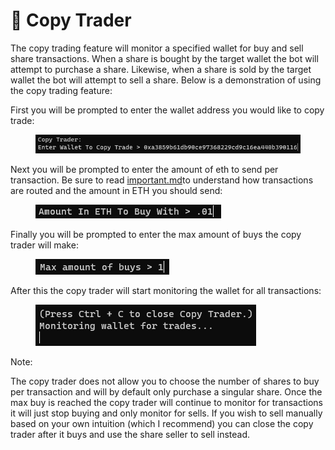 # 🤖 Copy Trader

The copy trading feature will monitor a specified wallet for buy and sell share transactions. When a share is bought by the target wallet the bot will attempt to purchase a share. Likewise, when a share is sold by the target wallet the bot will attempt to sell a share. Below is a demonstration of using the copy trading feature:

First you will be prompted to enter the wallet address you would like to copy trade:

<figure><img src="../.gitbook/assets/image (20).png" alt=""><figcaption></figcaption></figure>

Next you will be prompted to enter the amount of eth to send per transaction. Be sure to read [important.md](../important.md "mention")to understand how transactions are routed and the amount in ETH you should send:

<figure><img src="../.gitbook/assets/image (16).png" alt=""><figcaption></figcaption></figure>

Finally you will be prompted to enter the max amount of buys the copy trader will make:

<figure><img src="../.gitbook/assets/image (17).png" alt=""><figcaption></figcaption></figure>

After this the copy trader will start monitoring the wallet for all transactions:

<figure><img src="../.gitbook/assets/image (18).png" alt=""><figcaption></figcaption></figure>

Note:&#x20;

The copy trader does not allow you to choose the number of shares to buy per transaction and will by default only purchase a singular share. Once the max buy is reached the copy trader will continue to monitor for transactions it will just stop buying and only monitor for sells. If you wish to sell manually based on your own intuition (which I recommend) you can close the copy trader after it buys and use the share seller to sell instead.&#x20;
